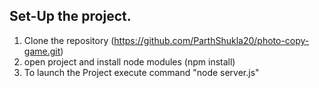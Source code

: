 ## Set-Up the project.

1) Clone the repository (https://github.com/ParthShukla20/photo-copy-game.git)
2) open project and install node modules (npm install)
3) To launch the Project execute command "node server.js"
